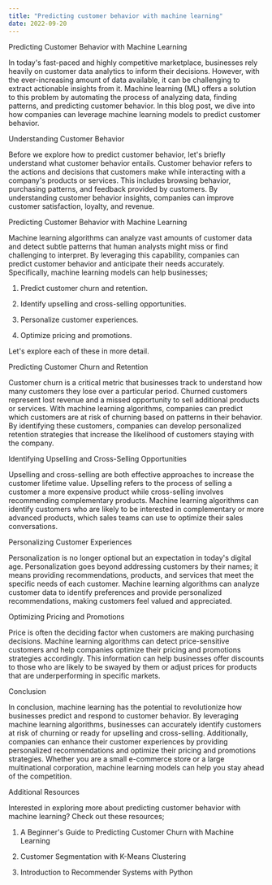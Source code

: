 ```yaml
---
title: "Predicting customer behavior with machine learning"
date: 2022-09-20
---
```





Predicting Customer Behavior with Machine Learning

In today's fast-paced and highly competitive marketplace, businesses rely heavily on customer data analytics to inform their decisions. However, with the ever-increasing amount of data available, it can be challenging to extract actionable insights from it. Machine learning (ML) offers a solution to this problem by automating the process of analyzing data, finding patterns, and predicting customer behavior. In this blog post, we dive into how companies can leverage machine learning models to predict customer behavior.

Understanding Customer Behavior

Before we explore how to predict customer behavior, let's briefly understand what customer behavior entails. Customer behavior refers to the actions and decisions that customers make while interacting with a company's products or services. This includes browsing behavior, purchasing patterns, and feedback provided by customers. By understanding customer behavior insights, companies can improve customer satisfaction, loyalty, and revenue.

Predicting Customer Behavior with Machine Learning

Machine learning algorithms can analyze vast amounts of customer data and detect subtle patterns that human analysts might miss or find challenging to interpret. By leveraging this capability, companies can predict customer behavior and anticipate their needs accurately. Specifically, machine learning models can help businesses;

1. Predict customer churn and retention.

2. Identify upselling and cross-selling opportunities.

3. Personalize customer experiences.

4. Optimize pricing and promotions.

Let's explore each of these in more detail.

Predicting Customer Churn and Retention

Customer churn is a critical metric that businesses track to understand how many customers they lose over a particular period. Churned customers represent lost revenue and a missed opportunity to sell additional products or services. With machine learning algorithms, companies can predict which customers are at risk of churning based on patterns in their behavior. By identifying these customers, companies can develop personalized retention strategies that increase the likelihood of customers staying with the company.

Identifying Upselling and Cross-Selling Opportunities

Upselling and cross-selling are both effective approaches to increase the customer lifetime value. Upselling refers to the process of selling a customer a more expensive product while cross-selling involves recommending complementary products. Machine learning algorithms can identify customers who are likely to be interested in complementary or more advanced products, which sales teams can use to optimize their sales conversations.

Personalizing Customer Experiences

Personalization is no longer optional but an expectation in today's digital age. Personalization goes beyond addressing customers by their names; it means providing recommendations, products, and services that meet the specific needs of each customer. Machine learning algorithms can analyze customer data to identify preferences and provide personalized recommendations, making customers feel valued and appreciated.

Optimizing Pricing and Promotions

Price is often the deciding factor when customers are making purchasing decisions. Machine learning algorithms can detect price-sensitive customers and help companies optimize their pricing and promotions strategies accordingly. This information can help businesses offer discounts to those who are likely to be swayed by them or adjust prices for products that are underperforming in specific markets.

Conclusion

In conclusion, machine learning has the potential to revolutionize how businesses predict and respond to customer behavior. By leveraging machine learning algorithms, businesses can accurately identify customers at risk of churning or ready for upselling and cross-selling. Additionally, companies can enhance their customer experiences by providing personalized recommendations and optimize their pricing and promotions strategies. Whether you are a small e-commerce store or a large multinational corporation, machine learning models can help you stay ahead of the competition.

Additional Resources

Interested in exploring more about predicting customer behavior with machine learning? Check out these resources;

1. A Beginner's Guide to Predicting Customer Churn with Machine Learning

2. Customer Segmentation with K-Means Clustering

3. Introduction to Recommender Systems with Python

